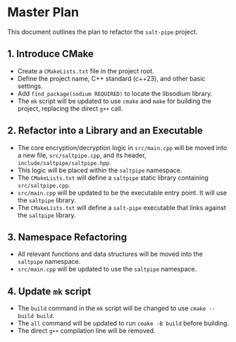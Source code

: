# Master Plan

This document outlines the plan to refactor the `salt-pipe` project.

## 1. Introduce CMake

*   Create a `CMakeLists.txt` file in the project root.
*   Define the project name, C++ standard (c++23), and other basic settings.
*   Add `find_package(sodium REQUIRED)` to locate the libsodium library.
*   The `mk` script will be updated to use `cmake` and `make` for building the project, replacing the direct `g++` call.

## 2. Refactor into a Library and an Executable

*   The core encryption/decryption logic in `src/main.cpp` will be moved into a new file, `src/saltpipe.cpp`, and its header, `include/saltpipe/saltpipe.hpp`.
*   This logic will be placed within the `saltpipe` namespace.
*   The `CMakeLists.txt` will define a `saltpipe` static library containing `src/saltpipe.cpp`.
*   `src/main.cpp` will be updated to be the executable entry point. It will use the `saltpipe` library.
*   The `CMakeLists.txt` will define a `salt-pipe` executable that links against the `saltpipe` library.

## 3. Namespace Refactoring

*   All relevant functions and data structures will be moved into the `saltpipe` namespace.
*   `src/main.cpp` will be updated to use the `saltpipe` namespace.

## 4. Update `mk` script

*   The `build` command in the `mk` script will be changed to use `cmake --build build`.
*   The `all` command will be updated to run `cmake -B build` before building.
*   The direct `g++` compilation line will be removed.
